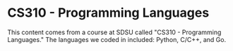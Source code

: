 # CS310 - Programming Languages
This content comes from a course at SDSU called "CS310 - Programming Languages." The languages we coded in included: Python, C/C++, and Go.